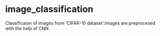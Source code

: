 # image_classification
Classificaion of images from 'CIFAR-10 dataset'.Images are preprocesed with the help of CNN.
